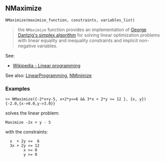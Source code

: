## NMaximize
```
NMaximize(maximize_function, constraints, variables_list)
```

> the `NMaximize` function provides an implementation of [George Dantzig's simplex algorithm](http://en.wikipedia.org/wiki/Simplex_algorithm) for solving linear optimization problems with linear equality and inequality constraints and implicit non-negative variables.

See:  
* [Wikipedia - Linear programming](http://en.wikipedia.org/wiki/Linear_programming)
 
See also: [LinearProgramming](LinearProgramming.md), [NMinimize](NMinimize.md)

### Examples	
```
>> NMaximize({-2*x+y-5, x+2*y<=6 && 3*x + 2*y <= 12 }, {x, y})
{-2.0,{x->0.0,y->3.0}}
```

solves the linear problem:
```
Maximize -2x + y - 5
```

with the constraints:
```
  x  + 2y <=  6
  3x + 2y <= 12
        x >= 0
		y >= 0
```